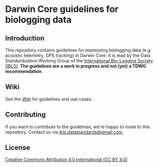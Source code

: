 # Darwin Core guidelines for biologging data

## Introduction

This repository contains guidelines for expressing biologging data (e.g. acoustic telemetry, GPS tracking) in Darwin Core. It is lead by the Data Standardization Working Group of the [International Bio-Logging Society (IBLS)](https://www.bio-logging.net). **The guidelines are a work in progress and not (yet) a TDWG recommendation**.

## Wiki

See the [Wiki](https://github.com/tdwg/dwc-for-biologging/wiki) for guidelines and use cases.

## Contributing

If you want to contribute to the guidelines, we're happy to invite to this repository. Contact us via ibls.datastandards@gmail.com.

## License

[Creative Commons Attribution 4.0 International (CC BY 4.0)](LICENSE)
